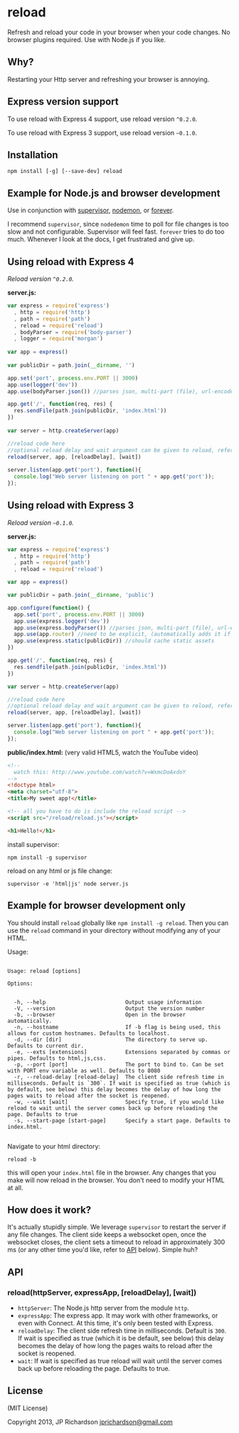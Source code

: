reload
=======

Refresh and reload your code in your browser when your code changes. No browser plugins required. Use with Node.js if you like.



Why?
----

Restarting your Http server and refreshing your browser is annoying.

Express version support
-----------------------

To use reload with Express 4 support, use reload version `^0.2.0`.

To use reload with Express 3 support, use reload version `~0.1.0`.

Installation
------------

    npm install [-g] [--save-dev] reload



Example for Node.js and browser development
--------------------------------------------

Use in conjunction with [supervisor](https://github.com/isaacs/node-supervisor), [nodemon](https://github.com/remy/nodemon), or [forever](https://github.com/nodejitsu/forever).

I recommend `supervisor`, since `nodedemon` time to poll for file changes is too slow and not configurable. Supervisor will feel fast. `forever` tries to do too much. Whenever I look at the docs, I get frustrated and give up.

Using reload with Express 4
---------------------------

*Reload version `^0.2.0`.*

**server.js:**
```javascript
var express = require('express')
  , http = require('http')
  , path = require('path')
  , reload = require('reload')
  , bodyParser = require('body-parser')
  , logger = require('morgan')
 
var app = express()
 
var publicDir = path.join(__dirname, '')

app.set('port', process.env.PORT || 3000)
app.use(logger('dev'))
app.use(bodyParser.json()) //parses json, multi-part (file), url-encoded 

app.get('/', function(req, res) {
  res.sendFile(path.join(publicDir, 'index.html'))
})
 
var server = http.createServer(app)

//reload code here
//optional reload delay and wait argument can be given to reload, refer to [API](https://github.com/jprichardson/reload#api) below
reload(server, app, [reloadDelay], [wait])
 
server.listen(app.get('port'), function(){
  console.log("Web server listening on port " + app.get('port'));
});
```

Using reload with Express 3
---------------------------

*Reload version `~0.1.0`.*

**server.js:**
```javascript
var express = require('express')
  , http = require('http')
  , path = require('path')
  , reload = require('reload')

var app = express()

var publicDir = path.join(__dirname, 'public')

app.configure(function() {
  app.set('port', process.env.PORT || 3000)
  app.use(express.logger('dev'))
  app.use(express.bodyParser()) //parses json, multi-part (file), url-encoded
  app.use(app.router) //need to be explicit, (automatically adds it if you forget)
  app.use(express.static(publicDir)) //should cache static assets
})

app.get('/', function(req, res) {
  res.sendfile(path.join(publicDir, 'index.html'))
})

var server = http.createServer(app)

//reload code here
//optional reload delay and wait argument can be given to reload, refer to [API](https://github.com/jprichardson/reload#api) below
reload(server, app, [reloadDelay], [wait])

server.listen(app.get('port'), function(){
  console.log("Web server listening on port " + app.get('port'));
});
```

**public/index.html:** (very valid HTML5, watch the YouTube video)
```html
<!-- 
  watch this: http://www.youtube.com/watch?v=WxmcDoAxdoY 
-->
<!doctype html>
<meta charset="utf-8">
<title>My sweet app!</title>

<!-- all you have to do is include the reload script -->
<script src="/reload/reload.js"></script>

<h1>Hello!</h1>
```

install supervisor:
```
npm install -g supervisor
```

reload on any html or js file change:
```
supervisor -e 'html|js' node server.js
```



Example for browser development only
-------------------------------------

You should install `reload` globally like `npm install -g reload`. Then you can use the `reload` command in your directory without modifying any of your HTML.

Usage:

```

Usage: reload [options]

Options:


  -h, --help                         Output usage information
  -V, --version                      Output the version number
  -b, --browser                      Open in the browser automatically.
  -n, --hostname                     If -b flag is being used, this allows for custom hostnames. Defaults to localhost.
  -d, --dir [dir]                    The directory to serve up. Defaults to current dir.
  -e, --exts [extensions]            Extensions separated by commas or pipes. Defaults to html,js,css.
  -p, --port [port]                  The port to bind to. Can be set with PORT env variable as well. Defaults to 8080
  -r, --reload-delay [reload-delay]  The client side refresh time in milliseconds. Default is `300`. If wait is specified as true (which is by default, see below) this delay becomes the delay of how long the pages waits to reload after the socket is reopened.
  -w, --wait [wait]                  Specify true, if you would like reload to wait until the server comes back up before reloading the page. Defaults to true
  -s, --start-page [start-page]      Specify a start page. Defaults to index.html.


```

Navigate to your html directory:

    reload -b

this will open your `index.html` file in the browser. Any changes that you make will now reload in the browser. You don't need to modify your HTML at all.



How does it work?
-----------------

It's actually stupidly simple. We leverage `supervisor` to restart the server if any file changes. The client side keeps a websocket open, once the websocket closes, the client sets a timeout to reload in approximately 300 ms (or any other time you'd like, refer to [API](https://github.com/jprichardson/reload#api) below). Simple huh?



API
---

### reload(httpServer, expressApp, [reloadDelay], [wait])

- `httpServer`:  The Node.js http server from the module `http`.
- `expressApp`:  The express app. It may work with other frameworks, or even with Connect. At this time, it's only been tested with Express.
- `reloadDelay`: The client side refresh time in milliseconds. Default is `300`. If wait is specified as true (which it is be default, see below) this delay becomes the delay of how long the pages waits to reload after the socket is reopened.
- `wait`:        If wait is specified as true reload will wait until the server comes back up before reloading the page. Defaults to true.



License
-------

(MIT License)

Copyright 2013, JP Richardson  <jprichardson@gmail.com>

